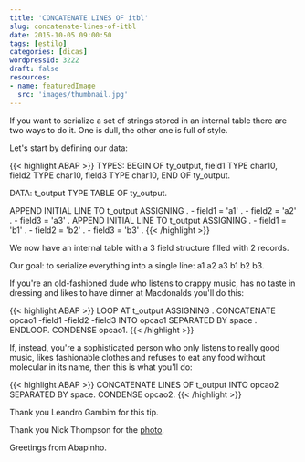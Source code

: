 ```yaml
---
title: 'CONCATENATE LINES OF itbl'
slug: concatenate-lines-of-itbl
date: 2015-10-05 09:00:50
tags: [estilo]
categories: [dicas]
wordpressId: 3222
draft: false
resources:
- name: featuredImage
  src: 'images/thumbnail.jpg'
---
```

If you want to serialize a set of strings stored in an internal table there are two ways to do it. One is dull, the other one is full of style.

<!--more-->

Let's start by defining our data:


{{< highlight ABAP >}}
TYPES: BEGIN OF ty_output,
         field1 TYPE char10,
         field2 TYPE char10,
         field3 TYPE char10,
       END OF ty_output.

DATA: t_output TYPE TABLE OF ty_output.

APPEND INITIAL LINE TO t_output ASSIGNING <output> .
<output>- field1 = 'a1' .
<output>- field2 = 'a2' .
<output>- field3 = 'a3' .
APPEND INITIAL LINE TO t_output ASSIGNING <output> .
<output>- field1 = 'b1' .
<output>- field2 = 'b2' .
<output>- field3 = 'b3' .
{{< /highlight >}}

We now have an internal table with a 3 field structure filled with 2 records.

Our goal: to serialize everything into a single line: a1 a2 a3 b1 b2 b3.

If you're an old-fashioned dude who listens to crappy music, has no taste in dressing and likes to have dinner at Macdonalds you'll do this:

{{< highlight ABAP >}}
LOOP AT t_output ASSIGNING <output>.
  CONCATENATE opcao1
              <output>-field1
              <output>-field2
              <output>-field3
    INTO opcao1 SEPARATED BY space .
ENDLOOP.
CONDENSE opcao1.
{{< /highlight >}}

If, instead, you're a sophisticated person who only listens to really good music, likes fashionable clothes and refuses to eat any food without molecular in its name, then this is what you'll do:

{{< highlight ABAP >}}
CONCATENATE LINES OF t_output INTO opcao2 SEPARATED BY space.
CONDENSE opcao2.
{{< /highlight >}}

Thank you Leandro Gambim for this tip.

Thank you Nick Thompson for the [photo][1].

Greetings from Abapinho.

   [1]: https://www.flickr.com/photos/pelegrino/8111801072
